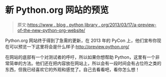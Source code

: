 # 新 Python.org 网站的预览

> 原文:[https://www . blog . python library . org/2013/03/17/a-preview-of-the-new-python-org-website/](https://www.blog.pythonlibrary.org/2013/03/17/a-preview-of-the-new-python-org-website/)

Python.org 网站终于得到了急需的更新，在 2013 年的 PyCon 上，他们宣布你现在可以预览一下这里将会是什么样子:http://preview.python.org/

在网站的底部有一个对测试者的呼吁，所以如果你想帮助 Python，这里有一个非常简单的方法。他们还在把内容放在网站上，所以会有一段时间会有占位符之类的东西，但我已经喜欢它的外观和感觉了。自己去看看吧，看你怎么想！
